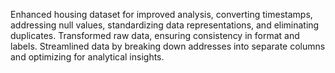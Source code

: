 Enhanced housing dataset for improved analysis, converting timestamps, addressing null values, standardizing data representations, and eliminating duplicates. Transformed raw data, ensuring consistency in format and labels. Streamlined data by breaking down addresses into separate columns and optimizing for analytical insights.

